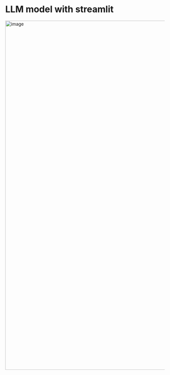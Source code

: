# LLM model with streamlit 

<img width="1104" alt="image" src="https://github.com/user-attachments/assets/dbc0b283-6d8c-48fb-8337-068403c40fe7" />

 
